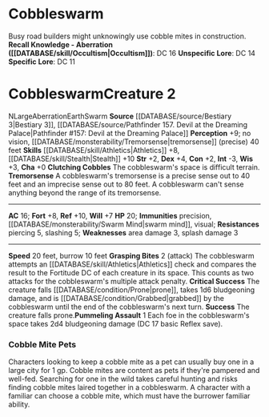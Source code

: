 ﻿---
ac: '16'
alignment: N
burrow_speed: '10'
charisma: '+0'
constitution: '+2'
creature_ability:
- Clutching Cobbles
- Grasping Bites
- Pummeling Assault
- Tremorsense
creature_family: '[[DATABASE/monsterfamily/Cobble Mite|Cobble Mite]]'
dexterity: '+4'
element: Earth
fortitude: '+8'
hp: '20'
id: '1099'
immunity:
- precision
- '[[DATABASE/monsterability/Swarm Mind|swarm mind]]'
- '[[DATABASE/trait/Visual|visual]]'
intelligence: '-3'
land_speed: '20'
level: '2'
max_speed: '20'
name: Cobbleswarm
perception: '+9'
rarity: Common
reflex: '+10'
resistance:
- piercing 5
- slashing 5
sense:
- no vision
- '[[DATABASE/monsterability/Tremorsense|tremorsense]] (precise) 40 feet'
size: Large
skill:
- '[[DATABASE/skill/Athletics|Athletics]] +8'
- '[[DATABASE/skill/Stealth|Stealth]] +10'
source: '[[DATABASE/source/Bestiary 3|Bestiary 3]]'
speed:
- 20 feet
- burrow 10 feet
strength: '+2'
strength_req: '2'
strongest_save:
- Reflex
trait:
- '[[DATABASE/trait/Aberration|Aberration]]'
- '[[DATABASE/trait/Earth|Earth]]'
- '[[DATABASE/trait/Swarm|Swarm]]'
type: Creature
weakest_save:
- Will
weakness:
- area damage 3
- '[[DATABASE/trait/Splash|splash]] damage 3'
will: '+7'
wisdom: '+3'

---
# Cobbleswarm

Busy road builders might unknowingly use cobble mites in construction.
**Recall Knowledge - Aberration ([[DATABASE/skill/Occultism|Occultism]])**: DC 16
**Unspecific Lore**: DC 14
**Specific Lore**: DC 11

# Cobbleswarm<span class="item-type">Creature 2</span>

<span class="trait-alignment item-trait">N</span><span class="trait-size item-trait">Large</span><span class="item-trait">Aberration</span><span class="item-trait">Earth</span><span class="item-trait">Swarm</span>
**Source** [[DATABASE/source/Bestiary 3|Bestiary 3]], [[DATABASE/source/Pathfinder 157. Devil at the Dreaming Palace|Pathfinder #157: Devil at the Dreaming Palace]]
**Perception** +9; no vision, [[DATABASE/monsterability/Tremorsense|tremorsense]] (precise) 40 feet
**Skills** [[DATABASE/skill/Athletics|Athletics]] +8, [[DATABASE/skill/Stealth|Stealth]] +10
**Str** +2, **Dex** +4, **Con** +2, **Int** -3, **Wis** +3, **Cha** +0
**Clutching Cobbles** The cobbleswarm's space is difficult terrain.
**Tremorsense** A cobbleswarm's tremorsense is a precise sense out to 40 feet and an imprecise sense out to 80 feet. A cobbleswarm can't sense anything beyond the range of its tremorsense.

---
**AC** 16; **Fort** +8, **Ref** +10, **Will** +7
**HP** 20; **Immunities** precision, [[DATABASE/monsterability/Swarm Mind|swarm mind]], visual; **Resistances** piercing 5, slashing 5; **Weaknesses** area damage 3, splash damage 3

---
**Speed** 20 feet, burrow 10 feet
<span class="in-box-ability">**Grasping Bites** <span class="action-icon">2</span> (attack) The cobbleswarm attempts an [[DATABASE/skill/Athletics|Athletics]] check and compares the result to the Fortitude DC of each creature in its space. This counts as two attacks for the cobbleswarm's multiple attack penalty. 
**Critical Success** The creature falls [[DATABASE/condition/Prone|prone]], takes 1d6 bludgeoning damage, and is [[DATABASE/condition/Grabbed|grabbed]] by the cobbleswarm until the end of the cobbleswarm's next turn. 
**Success** The creature falls prone.</span><span class="in-box-ability">**Pummeling Assault** <span class="action-icon">1</span> Each foe in the cobbleswarm's space takes 2d4 bludgeoning damage (DC 17 basic Reflex save).</span>

###  Cobble Mite Pets

Characters looking to keep a cobble mite as a pet can usually buy one in a large city for 1 gp. Cobble mites are content as pets if they're pampered and well-fed. Searching for one in the wild takes careful hunting and risks finding cobble mites laired together in a cobbleswarm. A character with a familiar can choose a cobble mite, which must have the burrower familiar ability.